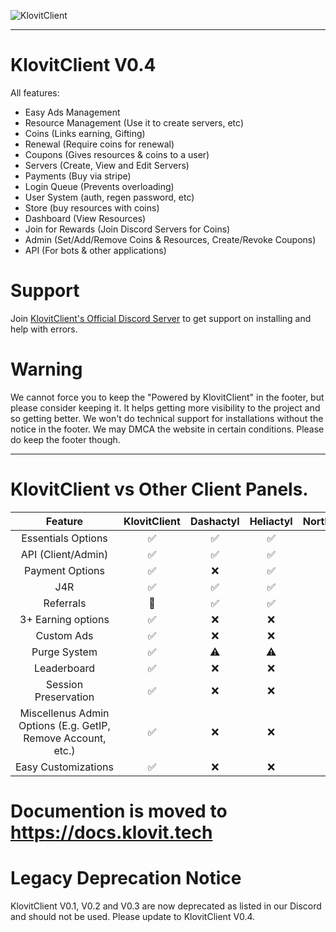 ![KlovitClient](https://zexade.com/KlovitClient%20Logo.png)

<hr>

# KlovitClient V0.4

All features:
- Easy Ads Management
- Resource Management (Use it to create servers, etc)
- Coins (Links earning, Gifting)
- Renewal (Require coins for renewal)
- Coupons (Gives resources & coins to a user)
- Servers (Create, View and Edit Servers)
- Payments (Buy via stripe)
- Login Queue (Prevents overloading)
- User System (auth, regen password, etc)
- Store (buy resources with coins)
- Dashboard (View Resources)
- Join for Rewards (Join Discord Servers for Coins)
- Admin (Set/Add/Remove Coins & Resources, Create/Revoke Coupons)
- API (For bots & other applications)
# Support
Join [KlovitClient's Official Discord Server](https://discord.gg/grrRKuyyyE) to get support on installing and help with errors.
# Warning

We cannot force you to keep the "Powered by KlovitClient" in the footer, but please consider keeping it. It helps getting more visibility to the project and so getting better. We won't do technical support for installations without the notice in the footer. We may DMCA the website in certain conditions.
Please do keep the footer though.

<hr>

# KlovitClient vs Other Client Panels.

| Feature | KlovitClient | Dashactyl | Heliactyl | NorthClient  | HolaClient  | Meteor  |
| :---:   | :---: | :---: | :--: | :--: | :--: | :--: |
| Essentials Options |✅|✅|✅|✅|✅|✅|
| API (Client/Admin) |✅|✅|✅|✅|✅|✅|
| Payment Options |✅|❌|✅|✅|✅|✅|
| J4R |✅|✅|✅|✅|✅|✅|
| Referrals |🔄|✅|✅|✅|✅|✅|
| 3+ Earning options |✅|❌|❌|❌|✅|✅|
| Custom Ads |✅|❌|❌|✅|✅|✅|
| Purge System |✅|⚠️|⚠️|⚠️|✅|✅|
| Leaderboard |✅|❌|❌|❌|❌|✅|
| Session Preservation |✅|❌|❌|❌|✅|✅|
| Miscellenus Admin Options (E.g. GetIP, Remove Account, etc.) |✅|❌|❌|❌|✅|✅|
| Easy Customizations |✅|❌|❌|❌|✅|✅|


# Documention is moved to https://docs.klovit.tech

# Legacy Deprecation Notice

KlovitClient V0.1, V0.2 and V0.3 are now deprecated as listed in our Discord and should not be used.
Please update to KlovitClient V0.4.
